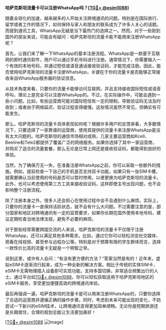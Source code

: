 **哈萨克斯坦流量卡可以注册WhatsApp吗？[[TG💪+ @esim1088](https://t.me/s/esim1088)]**

随着全球化的加速，越来越多的人开始关注跨境通讯的问题。特别是在国际旅行、留学或者工作的情况下，如何保持与家人和朋友的联系成为了许多人关心的话题。而提到通讯工具，WhatsApp无疑是当下最热门的选择之一。然而，对于一些刚到国外的朋友来说，可能会有疑问：哈萨克斯坦的流量卡能不能用来注册WhatsApp呢？

首先，让我们来了解一下WhatsApp的基本注册流程。WhatsApp是一款基于互联网的即时通讯软件，用户可以通过手机号码进行注册。通常情况下，你需要输入一个有效的本地号码，并通过短信或语音通话接收验证码，才能完成注册。因此，能否使用哈萨克斯坦的流量卡注册WhatsApp，关键在于你的流量卡是否能够正常接收来自WhatsApp服务器的验证信息。

从技术角度来看，只要你的流量卡能够访问互联网，并且支持接收国际短信或语音呼叫，理论上是完全可以注册WhatsApp的。不过，在实际操作中，可能会遇到一些小问题。比如，有些运营商可能对国际短信有一定的限制，导致验证码无法及时收到；或者由于网络延迟，验证过程变得缓慢。这些情况虽然不常见，但确实有可能发生。

那么，哈萨克斯坦的流量卡具体表现如何呢？根据许多用户的反馈来看，大多数情况下，只要选择了一家靠谱的运营商，使用其提供的流量卡来注册WhatsApp是没有太大问题的。哈萨克斯坦的通信市场相对成熟，几家主要运营商如Kcell、Beeline和Tele2都提供了覆盖广泛的网络服务。如果你选择了其中一家运营商，并购买了适合的流量套餐，那么无论是日常上网还是接收验证码，都能得到良好的体验。

当然，为了确保万无一失，在准备注册WhatsApp之前，你可以采取一些额外的措施。例如，提前检查一下自己的手机是否支持双卡功能，如果只有一张SIM卡槽，就需要确认当前使用的号码是否可以暂时停用，以便更换为哈萨克斯坦的流量卡。此外，也可以考虑使用第三方工具来接收验证码，这样即使主号出现问题，也不会影响整个注册流程。

除了注册本身之外，很多人还会担心在使用过程中会不会遇到什么麻烦。实际上，只要你的流量卡一直保持活跃状态，就不会有什么大问题。不过需要注意的是，部分国家和地区对跨境通讯有一定的监管要求，如果你长期在国外使用本地号码，建议定期检查当地法律法规，避免不必要的麻烦。

对于那些经常需要跨国交流的人来说，哈萨克斯坦的流量卡不仅限于注册WhatsApp，还可以满足其他多种需求。比如，通过它你可以轻松浏览社交媒体、观看在线视频、甚至参与远程办公等。特别是对于预算有限的学生群体而言，选择一款性价比高的流量卡无疑是一个明智之举。

说到这里，或许有人会问：“有没有更方便的方法？”答案当然是有的！近年来，虚拟eSIM卡逐渐流行起来，成为一种全新的解决方案。相比于传统的实体SIM卡，eSIM卡无需物理插入设备即可实现功能，支持多国切换，非常适合频繁出行的人士。通过平台如[TG💪+ @esim1088](https://t.me/s/esim1088)，你可以轻松获取适用于哈萨克斯坦地区的eSIM卡服务，享受更加便捷高效的跨境通讯体验。

最后再强调一遍，哈萨克斯坦的流量卡是可以用来注册WhatsApp的，只要你选择了合适的运营商并遵循正确的操作步骤。同时，考虑到未来可能出现的变化，不妨尝试一下新兴的eSIM技术，让跨境通讯变得更加简单顺畅。无论你是短期旅游还是长期居住，合理的规划总能让生活更加美好！

[[TG💪+ @esim1088](https://t.me/s/esim1088) ![Image](https://i.postimg.cc/4NQfJmqS/Snipaste-2025-05-13-00-14-12.png)]
